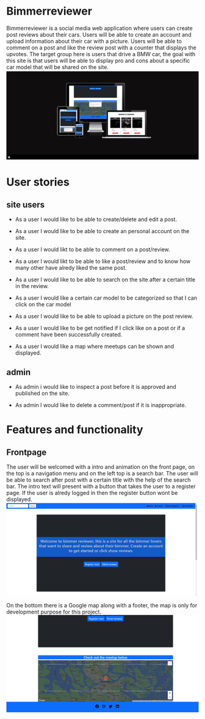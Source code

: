 # Bimmerreviewer
Bimmerreviewer is a social media web application where users can create post reviews about their cars. Users will be able to create an account and upload information about their car with a picture. Users will be able to comment on a post and like the review post with a counter that displays the upvotes. The target group here is users that drive a BMW car, the goal with this site is that users will be able to display pro and cons about a specific car model that will be shared on the site.
![Responsiv image frontpage](docs/homepage.png)

# User stories

## site users
* As a user I would like to be able to create/delete and edit a post.

* As a user I would like to be able to create an personal account on the site.

* As a user I would likt to be able to comment on a post/review.

* As a user I would likt to be able to like a post/review and to know how many other have alredy liked the same post.

* As a user I would like to be able to search on the site after a certain title in the review.

* As a user I would like a certain car model to be categorized so that I can click on the car model

* As a user I would like to be able to upload a picture on the post review.

* As a user I would like to be get notified if I click like on a post or if a comment have been successfully created.

* As a user I would like a map where meetups can be shown and displayed.

## admin
* As admin i would like to inspect a post before it is approved and published on the site.

* As admin I would like to delete a comment/post if it is inappropriate.


# Features and functionality 

## Frontpage
The user will be welcomed with a intro and animation on the front page, on the top is a navigation menu and on the left top is a search bar. The user will be able to search after post with a certain title with the help of the search bar. The intro text will present with a button that takes the user to a register page. If the user is alredy logged in then the register button wont be displayed.
![Frontpage](docs/home-3.png)

On the bottom there is a Google map along with a footer, the map is only for development purpose for this project.
![Google map page](docs/home-2.png)


